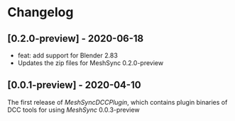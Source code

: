 # Changelog

## [0.2.0-preview] - 2020-06-18
* feat: add support for Blender 2.83 
* Updates the zip files for MeshSync 0.2.0-preview


## [0.0.1-preview] - 2020-04-10

The first release of *MeshSyncDCCPlugin*, which contains plugin binaries of DCC tools for using *MeshSync* 0.0.3-preview

